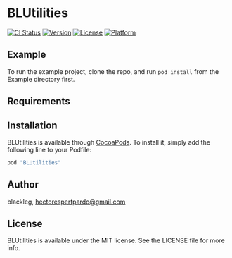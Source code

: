 # BLUtilities

[![CI Status](http://img.shields.io/travis/blackleg/blutilities.svg?style=flat)](https://travis-ci.org/blackleg/blutilities)
[![Version](https://img.shields.io/cocoapods/v/BLUtilities.svg?style=flat)](http://cocoapods.org/pods/BLUtilities)
[![License](https://img.shields.io/cocoapods/l/BLUtilities.svg?style=flat)](http://cocoapods.org/pods/BLUtilities)
[![Platform](https://img.shields.io/cocoapods/p/BLUtilities.svg?style=flat)](http://cocoapods.org/pods/BLUtilities)

## Example

To run the example project, clone the repo, and run `pod install` from the Example directory first.

## Requirements

## Installation

BLUtilities is available through [CocoaPods](http://cocoapods.org). To install
it, simply add the following line to your Podfile:

```ruby
pod "BLUtilities"
```

## Author

blackleg, hectorespertpardo@gmail.com

## License

BLUtilities is available under the MIT license. See the LICENSE file for more info.
